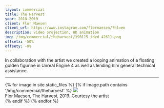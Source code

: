 ```yaml
---
layout: commercial
title: The Harvest
year: 2018-2019
client: Flor Maesen
client_url: https://www.instagram.com/flormaesen/?hl=en
description: video projection, HD animation
img: /img/commercial/theharvest/190115_tded_42611.png
offsetx: -50%
offsety: -0%
---
```


In collaboration with the artist we created a looping animation of a floating golden figurine in Unreal Engine 4 as well as lending him general technical assistance.

<hr>

<div>
{% for image in site.static_files %}
    {% if image.path contains '/img/commercial/theharvest' %}
        <img class="projectimage" src="{{ site.baseurl }}{{ image.path }}"/>
        <div class="col three caption"> Flor Maesen, The Harvest, 2019. Courtesy the artist </div>
    {% endif %}
{% endfor %}
</div>
